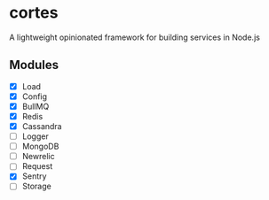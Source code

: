 # cortes
A lightweight opinionated framework for building services in Node.js

## Modules
- [x] Load
- [x] Config
- [x] BullMQ
- [x] Redis
- [x] Cassandra
- [ ] Logger
- [ ] MongoDB
- [ ] Newrelic
- [ ] Request
- [x] Sentry
- [ ] Storage